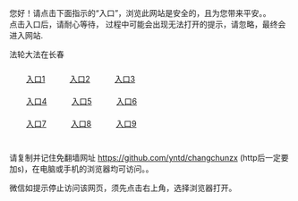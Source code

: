 您好！请点击下面指示的“入口”，浏览此网站是安全的，且为您带来平安。。 <br/>
点击入口后，请耐心等待， 过程中可能会出现无法打开的提示，请忽略，最终会进入网站. </br>

法轮大法在长春<br/>
<div style="padding:10px"><a style="margin:20px" target="_blank" href="https://d1dafza756bd5i.cloudfront.net/2Qpsp?yfgbu" id="ccLink1" rel="nofollow">入口1</a> <a target="_blank" style="margin:20px" href="https://dz1w4zhkc2ag.cloudfront.net/2Qpsp?xumkt" id="ccLink2" rel="nofollow">入口2</a> <a style="margin:20px" target="_blank" href="https://d2my62ibxrza13.cloudfront.net/2Qpsp?javqtvly" id="ccLink3" rel="nofollow">入口3</a></div>

<div style="padding:10px" ><a style="margin:20px" target="_blank" href="https://d1dafza756bd5i.cloudfront.net/2Qpsp?yfgbu" id="ccLink4" rel="nofollow">入口4</a> <a style="margin:20px" href="https://dz1w4zhkc2ag.cloudfront.net/2Qpsp?xumkt" target="_blank" id="ccLink5" rel="nofollow">入口5</a> <a style="margin:20px" href="https://d2my62ibxrza13.cloudfront.net/2Qpsp?javqtvly" target="_blank" id="ccLink6" rel="nofollow">入口6</a></div>

<div style="padding:10px"><a style="margin:20px" target="_blank" href="https://d1dafza756bd5i.cloudfront.net/2Qpsp?yfgbu" id="ccLink7" rel="nofollow">入口7</a> <a style="margin:20px" href="https://dz1w4zhkc2ag.cloudfront.net/2Qpsp?xumkt" target="_blank" id="ccLink8" rel="nofollow">入口8</a> <a style="margin:20px" target="_blank" href="https://d2my62ibxrza13.cloudfront.net/2Qpsp?javqtvly" id="ccLink9" rel="nofollow">入口9</a></div>

<br/>



请复制并记住免翻墙网址 https://github.com/yntd/changchunzx (http后一定要加s)，在电脑或手机的浏览器均可访问。。<br/>

微信如提示停止访问该网页，须先点击右上角，选择浏览器打开。
